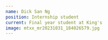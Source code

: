 ```yaml
---
name: Dick San Ng
position: Internship student
current: Final year student at King's
image: mtxx_mr20231031_184026579.jpg
--- 
```

